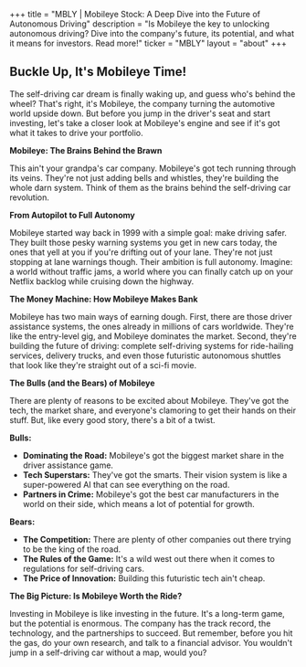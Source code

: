 +++
title = "MBLY |  Mobileye Stock: A Deep Dive into the Future of Autonomous Driving"
description = "Is Mobileye the key to unlocking autonomous driving? Dive into the company's future, its potential, and what it means for investors. Read more!"
ticker = "MBLY"
layout = "about"
+++

        


## Buckle Up, It's Mobileye Time!

The self-driving car dream is finally waking up, and guess who's behind the wheel? That's right, it's Mobileye, the company turning the automotive world upside down.  But before you jump in the driver's seat and start investing, let's take a closer look at Mobileye's engine and see if it's got what it takes to drive your portfolio.

**Mobileye: The Brains Behind the Brawn**

This ain't your grandpa's car company. Mobileye's got tech running through its veins. They're not just adding bells and whistles, they're building the whole darn system. Think of them as the brains behind the self-driving car revolution.  

**From Autopilot to Full Autonomy**

Mobileye started way back in 1999 with a simple goal: make driving safer.  They  built those pesky warning systems you get in new cars today, the ones that yell at you if you're drifting out of your lane. They're not just stopping at lane warnings though. Their ambition is full autonomy. Imagine: a world without traffic jams, a world where you can finally catch up on your Netflix backlog while cruising down the highway.  

**The Money Machine: How Mobileye Makes Bank**

Mobileye has two main ways of earning dough.  First, there are those driver assistance systems, the ones already in millions of cars worldwide.  They're like the entry-level gig, and Mobileye dominates the market.  Second, they're building the future of driving: complete self-driving systems for ride-hailing services, delivery trucks, and even those futuristic autonomous shuttles that look like they're straight out of a sci-fi movie. 

**The Bulls (and the Bears) of Mobileye**

There are plenty of reasons to be excited about Mobileye.  They've got the tech, the market share, and everyone's clamoring to get their hands on their stuff.  But, like every good story, there's a bit of a twist. 

**Bulls:**

* **Dominating the Road:** Mobileye's got the biggest market share in the driver assistance game.
* **Tech Superstars:** They've got the smarts. Their vision system is like a super-powered AI that can see everything on the road.
* **Partners in Crime:**  Mobileye's got the best car manufacturers in the world on their side, which means a lot of potential for growth. 

**Bears:**

* **The Competition:**  There are plenty of other companies out there trying to be the king of the road.
* **The Rules of the Game:**  It's a wild west out there when it comes to regulations for self-driving cars.  
* **The Price of Innovation:** Building this futuristic tech ain't cheap. 

**The Big Picture: Is Mobileye Worth the Ride?**

Investing in Mobileye is like investing in the future.  It's a long-term game, but the potential is enormous.  The company has the track record, the technology, and the partnerships to succeed.  But remember, before you hit the gas, do your own research, and talk to a financial advisor.  You wouldn't jump in a self-driving car without a map, would you?

        